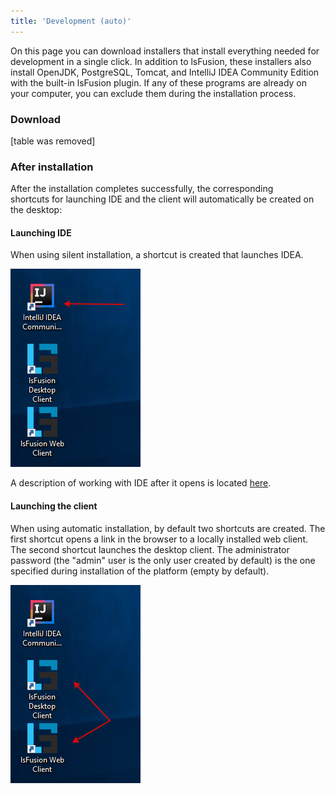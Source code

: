```yaml
---
title: 'Development (auto)'
---
```


On this page you can download installers that install everything needed for development in a single click. In addition to lsFusion, these installers also install OpenJDK, PostgreSQL, Tomcat, and IntelliJ IDEA Community Edition with the built-in lsFusion plugin. If any of these programs are already on your computer, you can exclude them during the installation process.

### Download

[table was removed]

### After installation

After the installation completes successfully, the corresponding shortcuts for launching IDE and the client will automatically be created on the desktop:

#### Launching IDE

When using silent installation, a shortcut is created that launches IDEA.

![](attachments/57738076/65241568.png)

A description of working with IDE after it opens is located [here](IDE.md).

#### Launching the client

When using automatic installation, by default two shortcuts are created. The first shortcut opens a link in the browser to a locally installed web client. The second shortcut launches the desktop client. The administrator password (the "admin" user is the only user created by default) is the one specified during installation of the platform (empty by default).

![](attachments/57738076/65241570.png)

